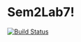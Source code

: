 # Sem2Lab7!
[![Build Status](https://travis-ci.org/akosoj/Sem2Lab7.svg?branch=master)](https://travis-ci.org/akosoj/Sem2Lab7)
